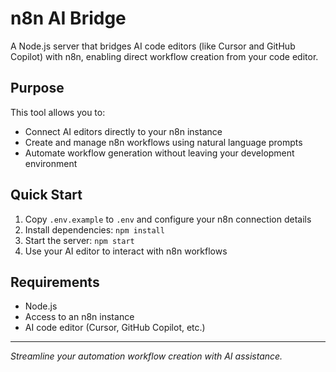 # n8n AI Bridge

A Node.js server that bridges AI code editors (like Cursor and GitHub Copilot) with n8n, enabling direct workflow creation from your code editor.

## Purpose

This tool allows you to:
- Connect AI editors directly to your n8n instance
- Create and manage n8n workflows using natural language prompts
- Automate workflow generation without leaving your development environment

## Quick Start

1. Copy `.env.example` to `.env` and configure your n8n connection details
2. Install dependencies: `npm install`
3. Start the server: `npm start`
4. Use your AI editor to interact with n8n workflows

## Requirements

- Node.js
- Access to an n8n instance
- AI code editor (Cursor, GitHub Copilot, etc.)

---

*Streamline your automation workflow creation with AI assistance.* 